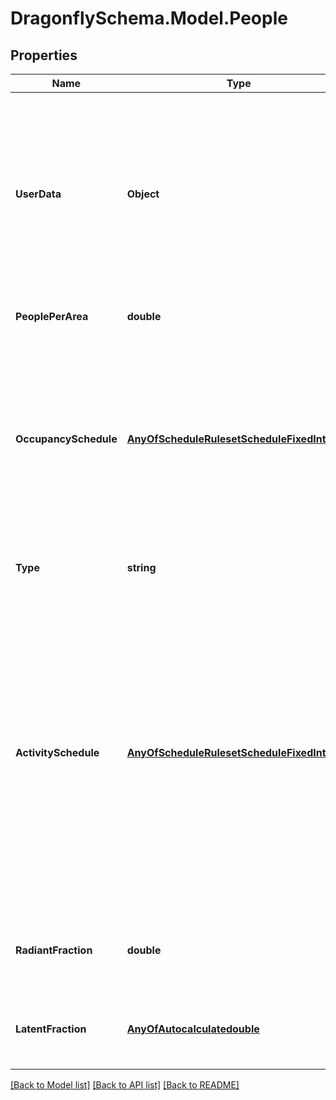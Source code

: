 
# DragonflySchema.Model.People

## Properties

Name | Type | Description | Notes
------------ | ------------- | ------------- | -------------
**UserData** | **Object** | Optional dictionary of user data associated with the object.All keys and values of this dictionary should be of a standard data type to ensure correct serialization of the object (eg. str, float, int, list). | [optional] 
**PeoplePerArea** | **double** | People per floor area expressed as [people/m2] | 
**OccupancySchedule** | [**AnyOfScheduleRulesetScheduleFixedInterval**](AnyOfScheduleRulesetScheduleFixedInterval.md) | A schedule for the occupancy over the course of the year. The type of this schedule should be Fractional and the fractional values will get multiplied by the people_per_area to yield a complete occupancy profile. | 
**Type** | **string** |  | [optional] [readonly] [default to "People"]
**ActivitySchedule** | [**AnyOfScheduleRulesetScheduleFixedInterval**](AnyOfScheduleRulesetScheduleFixedInterval.md) | A schedule for the activity of the occupants over the course of the year. The type of this schedule should be ActivityLevel and the values of the schedule equal to the number of Watts given off by an individual person in the room. If None, a default constant schedule with 120 Watts per person will be used, which is typical of awake, adult humans who are seated. | [optional] 
**RadiantFraction** | **double** | The radiant fraction of sensible heat released by people. (Default: 0.3). | [optional] [default to 0.3D]
**LatentFraction** | [**AnyOfAutocalculatedouble**](AnyOfAutocalculatedouble.md) | Number for the latent fraction of heat gain due to people or an Autocalculate object. | [optional] 

[[Back to Model list]](../README.md#documentation-for-models)
[[Back to API list]](../README.md#documentation-for-api-endpoints)
[[Back to README]](../README.md)

